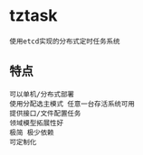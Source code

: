 # tztask

    使用etcd实现的分布式定时任务系统    

## 特点

    可以单机/分布式部署
    使用分配选主模式 任意一台存活系统可用
    提供接口/文件配置任务
    领域模型拓展性好
    极简 极少依赖
    可定制化



